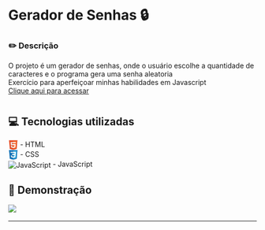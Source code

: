 # Gerador de Senhas 🔒

### ✏️ Descrição
O projeto é um gerador de senhas, onde o usuário escolhe a quantidade de caracteres e o programa gera uma senha aleatoria
<br>
Exercício para aperfeiçoar minhas habilidades em Javascript
<br>
<a href="https://gustavofmiguel.github.io/password_generator/" target="_blank">Clique aqui para acessar</a>



#
## 💻 Tecnologias utilizadas

<img align="center" alt="HTML" height="20" width="20" src="https://raw.githubusercontent.com/devicons/devicon/master/icons/html5/html5-original.svg"> - HTML <br>
<img align="center" alt="CSS" height="20" width="20" src="https://raw.githubusercontent.com/devicons/devicon/master/icons/css3/css3-original.svg"> - CSS <br>
<img align="center" alt="JavaScript" height="20" width="20" src="https://cdn.discordapp.com/attachments/879870124813856819/901961530839531580/javascript-map-javascript-javascript-icon-with-png-892806.png"> - JavaScript <br>

## 📸 Demonstração

<img src="https://cdn.discordapp.com/attachments/879870124813856819/1047906743138664498/image.png"/>
<hr>

